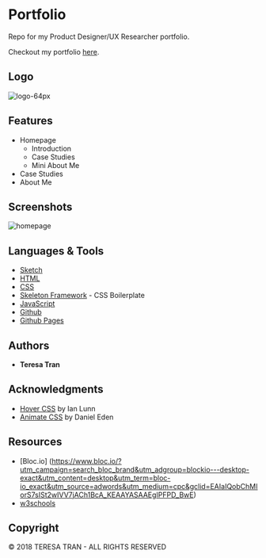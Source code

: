 # Portfolio

Repo for my Product Designer/UX Researcher portfolio. 

Checkout my portfolio [here](http://teresatran.co).

## Logo

![logo-64px](logo-64px.png)


## Features
* Homepage
	* Introduction
	* Case Studies
	* Mini About Me
* Case Studies
* About Me

## Screenshots
![homepage](https://github.com/tranteresa/bloc-jams/blob/master/readme_assets/homepage.gif)


## Languages & Tools
* [Sketch](https://www.sketchapp.com/)
* [HTML](https://developer.mozilla.org/en-US/docs/Web/Guide/HTML/HTML5)
* [CSS](https://developer.mozilla.org/en-US/docs/Web/CSS/CSS3)
* [Skeleton Framework](http://getskeleton.com/) - CSS Boilerplate
* [JavaScript](https://developer.mozilla.org/en-US/docs/Web/JavaScript)
* [Github](https://github.com/)
* [Github Pages](https://pages.github.com/)


## Authors

* **Teresa Tran**


## Acknowledgments

* [Hover CSS](http://ianlunn.github.io/Hover/) by Ian Lunn
* [Animate CSS](http://daneden.me/animate) by Daniel Eden

## Resources
* [Bloc.io] (https://www.bloc.io/?utm_campaign=search_bloc_brand&utm_adgroup=blockio---desktop-exact&utm_content=desktop&utm_term=bloc-io_exact&utm_source=adwords&utm_medium=cpc&gclid=EAIaIQobChMIorS7sISt2wIVV7jACh1BcA_KEAAYASAAEgIPFPD_BwE)
* [w3schools](https://www.w3schools.com/)

## Copyright
© 2018 TERESA TRAN -  ALL RIGHTS RESERVED